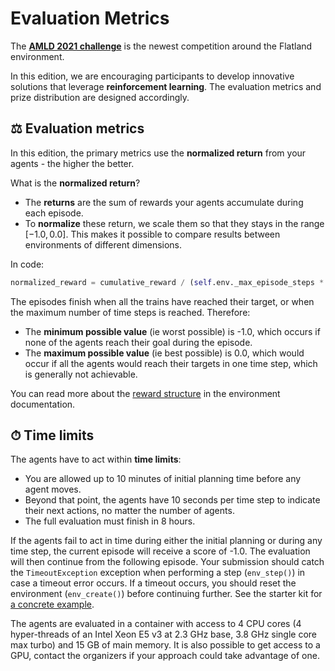 Evaluation Metrics
===

The **[AMLD 2021 challenge](https://www.aicrowd.com/challenges/flatland)** is the newest competition around the Flatland environment.

In this edition, we are encouraging participants to develop innovative solutions that leverage **reinforcement learning**. The evaluation metrics and prize distribution are designed accordingly.


⚖ Evaluation metrics
---

In this edition, the primary metrics use the **normalized return** from your agents - the higher the better.

What is the **normalized return**?

- The **returns** are the sum of rewards your agents accumulate during each episode.
- To **normalize** these return, we scale them so that they stays in the range $[-1.0, 0.0]$. This makes it possible to compare results between environments of different dimensions. 

In code:

```python
normalized_reward = cumulative_reward / (self.env._max_episode_steps * self.env.get_num_agents())
```

The episodes finish when all the trains have reached their target, or when the maximum number of time steps is reached. Therefore:
- The **minimum possible value** (ie worst possible) is -1.0, which occurs if none of the agents reach their goal during the episode.
- The **maximum possible value** (ie best possible) is 0.0, which would occur if all the agents would reach their targets in one time step, which is generally not achievable.

<!-- The primary metrics is different for each Round:
- In **Round 1**, the normalized returns were averaged over all the evaluation episodes, resulting in the **mean normalized return**.
- In **Round 2**, we add `+1.0` to the normalized return of each episode to make it positive (it is then in the range `[0.0, 1.0]`). We then sum up these normalized returns, which results in the **total normalized return**. -->

You can read more about the [reward structure](env) in the environment documentation.

⏱ Time limits
---

The agents have to act within **time limits**:
 
- You are allowed up to 10 minutes of initial planning time before any agent moves.
- Beyond that point, the agents have 10 seconds per time step to indicate their next actions, no matter the number of agents.
- The full evaluation must finish in 8 hours.

If the agents fail to act in time during either the initial planning or during any time step, the current episode will receive a score of -1.0. The evaluation will then continue from the following episode. Your submission should catch the `TimeoutException` exception when performing a step (`env_step()`) in case a timeout error occurs. If a timeout occurs, you should reset the environment (`env_create()`) before continuing further. See the starter kit for [a concrete example](https://gitlab.aicrowd.com/flatland/neurips2020-flatland-starter-kit/blob/master/run.py#L184).

The agents are evaluated in a container with access to 4 CPU cores (4 hyper-threads of an Intel Xeon E5 v3 at 2.3 GHz base, 3.8 GHz single core max turbo) and 15 GB of main memory. It is also possible to get access to a GPU, contact the organizers if your approach could take advantage of one.